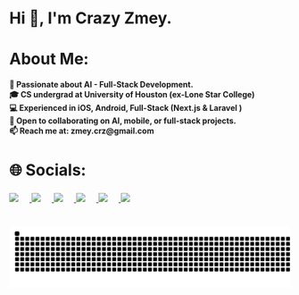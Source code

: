 <h1 align="left">Hi 👋, I'm Crazy Zmey.</h1>

<h1 align="left">About Me:</h1>
<h4 align="left">👀 Passionate about AI - Full-Stack Development.  <br>🎓 CS undergrad at University of Houston (ex-Lone Star College)  <br>💻 Experienced in iOS, Android, Full-Stack (Next.js & Laravel )  <br>💞️ Open to collaborating on AI, mobile, or full-stack projects. <br>📫 Reach me at: zmey.crz@gmail.com</h4>

<h1 align="left">🌐 Socials:</h1>

###

<div align="left">
  <a href="https://www.zmey.xyz" target="_blank">
    <img src="https://img.shields.io/badge/-Portfolio-0078D4?style=for-the-badge&logo=internet-explorer&logoColor=white&logoWidth=40" height="50" style="margin-right: 20px;" />
  </a>
  <a href="https://www.linkedin.com/in/crazy-zmey/" target="_blank">
    <img src="https://img.shields.io/badge/-LinkedIn-0077B5?style=for-the-badge&logo=linkedin&logoColor=white&logoWidth=40" height="50" style="margin-right: 20px;" />
  </a>
  <a href="https://t.me/crazy-zmey" target="_blank">
    <img src="https://img.shields.io/badge/-Telegram-26A5E4?style=for-the-badge&logo=telegram&logoColor=white&logoWidth=40" height="50" style="margin-right: 20px;" />
  </a>
  <a href="https://discord.com/users/1327355412189810779" target="_blank">
    <img src="https://img.shields.io/badge/-Discord-7289DA?style=for-the-badge&logo=discord&logoColor=white&logoWidth=40" height="50" style="margin-right: 20px;" />
  </a>
  <a href="https://wa.me/380996759252" target="_blank">
    <img src="https://img.shields.io/badge/-WhatsApp-25D366?style=for-the-badge&logo=whatsapp&logoColor=white&logoWidth=40" height="50" style="margin-right: 20px;" />
  </a>
  <a href="mailto:zmey.crz@gmail.com" target="_blank">
    <img src="https://img.shields.io/badge/-Gmail-D14836?style=for-the-badge&logo=gmail&logoColor=white&logoWidth=40" height="50" />
  </a>
</div>

###

<br clear="both">

<img src="https://raw.githubusercontent.com/crazy-zmey/crazy-zmey/1f9d21d30ac078139105a908dc5ffa7b98e40bf5/snake.svg" alt="Snake animation" />